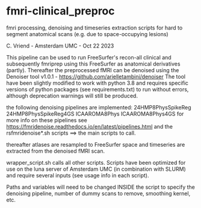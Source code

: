# fmri-clinical_preproc
fmri processing, denoising and timeseries extraction scripts for hard to segment anatomical scans (e.g. due to space-occupying lesions)

C. Vriend - Amsterdam UMC - Oct 22 2023

This pipeline can be used to run FreeSurfer's recon-all clinical and subsequently fmriprep using this FreeSurfer as anatomical derivatives (partly). Thereafter the preprocessed fMRI can be denoised using the Denoiser tool v1.0.1 - https://github.com/arielletambini/denoiser The tool have been slightly modified to work with python 3.8 and 
requires specific versions of python packages (see requirements.txt) to run without errors, although deprecation warnings will still be produced. 

the following denoising pipelines are implemented:
24HMP8PhysSpikeReg
24HMP8PhysSpikeReg4GS
ICAAROMA8Phys
ICAAROMA8Phys4GS
for more info on these pipelines see 
https://fmridenoise.readthedocs.io/en/latest/pipelines.html
and the rsfmridenoise*.sh scripts ==> the main scripts to call.

thereafter atlases are resampled to FreeSurfer space and timeseries are extracted from the denoised fMRI scan.

wrapper_script.sh calls all other scripts. Scripts have been optimized for use on the luna server of Amsterdam UMC (in combination with SLURM) and require several inputs (see usage info in each script).

Paths and variables will need to be changed INSIDE the script to specify the denoising pipeline, number of dummy scans to remove, smoothing kernel, etc. 






